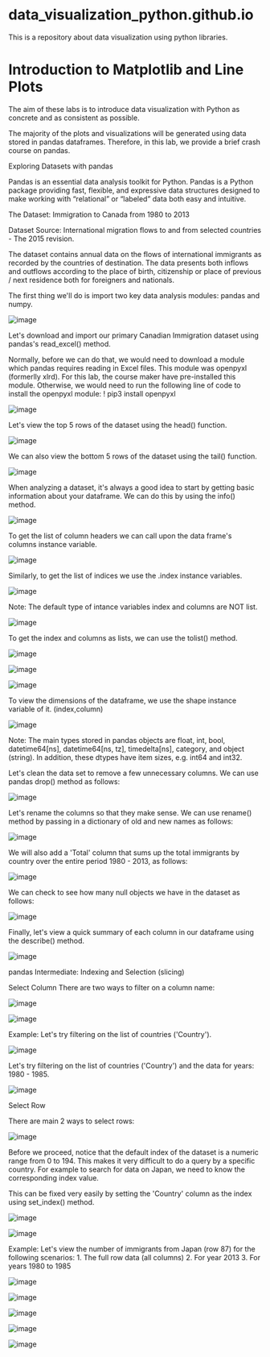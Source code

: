 # data_visualization_python.github.io
This is a repository about data visualization using python libraries.

# Introduction to Matplotlib and Line Plots

The aim of these labs is to introduce data visualization with Python as concrete and as consistent as possible.

The majority of the plots and visualizations will be generated using data stored in pandas dataframes. Therefore, in this lab, we provide a brief crash course on pandas. 

Exploring Datasets with pandas

Pandas is an essential data analysis toolkit for Python. Pandas is a Python package providing fast, flexible, and expressive data structures designed to make working with “relational” or “labeled” data both easy and intuitive. 

The Dataset: Immigration to Canada from 1980 to 2013

Dataset Source: International migration flows to and from selected countries - The 2015 revision.

The dataset contains annual data on the flows of international immigrants as recorded by the countries of destination. The data presents both inflows and outflows according to the place of birth, citizenship or place of previous / next residence both for foreigners and nationals.

The first thing we'll do is import two key data analysis modules: pandas and numpy.

![image](https://user-images.githubusercontent.com/81119854/128508140-9bf896bb-4a00-4ff2-9e3a-730a36a66306.png)

Let's download and import our primary Canadian Immigration dataset using pandas's read_excel() method.

Normally, before we can do that, we would need to download a module which pandas requires reading in Excel files. This module was openpyxl (formerlly xlrd). For this lab, the course maker have pre-installed this module. Otherwise, we would need to run the following line of code to install the openpyxl module: ! pip3 install openpyxl

![image](https://user-images.githubusercontent.com/81119854/128508511-8da7029c-df60-4348-bd69-1dbdedf05e09.png)

Let's view the top 5 rows of the dataset using the head() function.

![image](https://user-images.githubusercontent.com/81119854/128508601-d7f1499d-d409-4b70-9ef0-d1ccb5c292e1.png)

We can also view the bottom 5 rows of the dataset using the tail() function.

![image](https://user-images.githubusercontent.com/81119854/128508679-81bf3ae9-b3e0-4ef9-93cf-5ef1d29e4f90.png)

When analyzing a dataset, it's always a good idea to start by getting basic information about your dataframe. We can do this by using the info() method.

![image](https://user-images.githubusercontent.com/81119854/128508819-abaa62ff-7c41-41d9-8c67-9c4dcae6a1ad.png)

To get the list of column headers we can call upon the data frame's columns instance variable.

![image](https://user-images.githubusercontent.com/81119854/128509011-aa4c4b04-d819-473c-948b-afff49b5a98b.png)

Similarly, to get the list of indices we use the .index instance variables.

![image](https://user-images.githubusercontent.com/81119854/128509102-bcce551a-da10-4239-9bc4-7c488d3b205c.png)

Note: The default type of intance variables index and columns are NOT list.

![image](https://user-images.githubusercontent.com/81119854/128509204-99a4197b-2982-41e7-a4e7-d5eace87303f.png)

To get the index and columns as lists, we can use the tolist() method.

![image](https://user-images.githubusercontent.com/81119854/128509357-c621f3d8-f9fd-4a94-a2a2-a3c8f08166ad.png)

![image](https://user-images.githubusercontent.com/81119854/128509396-6bf12d93-2873-4b27-bd80-3cb12d0817ac.png)

![image](https://user-images.githubusercontent.com/81119854/128509448-c95b868b-40ec-4196-a0b8-39ad19a2008f.png)

To view the dimensions of the dataframe, we use the shape instance variable of it. (index,column)

![image](https://user-images.githubusercontent.com/81119854/128511552-be4e29ba-1854-499b-9799-88bc5d14051d.png)

Note: The main types stored in pandas objects are float, int, bool, datetime64[ns], datetime64[ns, tz], timedelta[ns], category, and object (string). In addition, these dtypes have item sizes, e.g. int64 and int32.

Let's clean the data set to remove a few unnecessary columns. We can use pandas drop() method as follows:

![image](https://user-images.githubusercontent.com/81119854/128511783-b2894319-0e43-4211-9fc9-3eb0e2d82757.png)

Let's rename the columns so that they make sense. We can use rename() method by passing in a dictionary of old and new names as follows:

![image](https://user-images.githubusercontent.com/81119854/128512126-3f09ac38-e9e0-4234-827e-ea090766f211.png)

We will also add a 'Total' column that sums up the total immigrants by country over the entire period 1980 - 2013, as follows:

![image](https://user-images.githubusercontent.com/81119854/128512252-ed59fdaa-e405-408e-9181-8ea83876ea5d.png)

We can check to see how many null objects we have in the dataset as follows:

![image](https://user-images.githubusercontent.com/81119854/128512322-68f2b9ad-4a09-4318-a85b-82f7283e19dc.png)

Finally, let's view a quick summary of each column in our dataframe using the describe() method.

![image](https://user-images.githubusercontent.com/81119854/128512397-403b703e-d0fe-42b0-882c-699e82a6f8ca.png)

pandas Intermediate: Indexing and Selection (slicing)

Select Column
There are two ways to filter on a column name:

![image](https://user-images.githubusercontent.com/81119854/128520582-a3f2e28e-c6e8-4aa4-a35e-66c507e53bd2.png)

![image](https://user-images.githubusercontent.com/81119854/128520617-de33d836-e552-4218-93ca-11ab5787a751.png)

Example: Let's try filtering on the list of countries ('Country').

![image](https://user-images.githubusercontent.com/81119854/128520951-b9614521-69f5-442d-9fc6-8a7899e1ad42.png)

Let's try filtering on the list of countries ('Country') and the data for years: 1980 - 1985.

![image](https://user-images.githubusercontent.com/81119854/128521039-c6b60b6a-ed5b-4ccf-85e9-a10b59324c7c.png)

Select Row

There are main 2 ways to select rows:

![image](https://user-images.githubusercontent.com/81119854/128521144-948d7cf2-5b38-4ab8-a8a3-6882f108cb3a.png)

Before we proceed, notice that the default index of the dataset is a numeric range from 0 to 194. This makes it very difficult to do a query by a specific country. For example to search for data on Japan, we need to know the corresponding index value.

This can be fixed very easily by setting the 'Country' column as the index using set_index() method.

![image](https://user-images.githubusercontent.com/81119854/128521413-dda9d28a-751d-4337-8c8d-3fa793f17bbf.png)

![image](https://user-images.githubusercontent.com/81119854/128521485-a3361042-96a1-474c-8971-0a9ec7b8c6e3.png)

Example: Let's view the number of immigrants from Japan (row 87) for the following scenarios: 1. The full row data (all columns) 2. For year 2013 3. For years 1980 to 1985

![image](https://user-images.githubusercontent.com/81119854/128521841-6b84df65-f06f-4379-b47d-f89a78f8b48d.png)

![image](https://user-images.githubusercontent.com/81119854/128521911-9d7f4976-87bf-45f6-a8bf-604396aebaf6.png)

![image](https://user-images.githubusercontent.com/81119854/128521969-bb29f062-22bd-4abc-b7f2-a51093de20b7.png)

![image](https://user-images.githubusercontent.com/81119854/128522060-ace6b422-6104-481a-bda4-2f113994d7e5.png)

![image](https://user-images.githubusercontent.com/81119854/128522221-cf243a88-c5aa-46ea-9d16-5443da20eb05.png)

